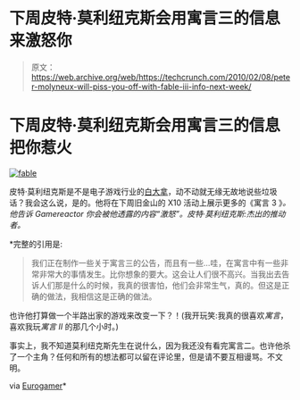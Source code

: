 # 下周皮特·莫利纽克斯会用寓言三的信息来激怒你

> 原文：<https://web.archive.org/web/https://techcrunch.com/2010/02/08/peter-molyneux-will-piss-you-off-with-fable-iii-info-next-week/>

# 下周皮特·莫利纽克斯会用寓言三的信息把你惹火

[![](img/ffd0ce2542e3ac711a149adc1113248d.png "fable")](https://web.archive.org/web/20230322164155/http://www.crunchgear.com/2010/02/08/peter-molyneux-will-piss-you-off-with-fable-iii-info-next-week/fable-2/)

皮特·莫利纽克斯是不是电子游戏行业的[白大拿](https://web.archive.org/web/20230322164155/http://www.crunchgear.com/2010/01/11/ufcs-dana-white-throws-down-vows-to-go-after-internet-pirates-no-matter-the-cost/)，动不动就无缘无故地说些垃圾话？我会这么说，是的。他将在下周旧金山的 X10 活动上展示更多的《寓言 3 》*。他告诉 Gamereactor 你会被他透露的内容“激怒”。皮特·莫利纽克斯:杰出的推动者。*

 *完整的引用是:

> 我们正在制作一些关于寓言三的公告，而且有一些…哇，在寓言中有一些非常非常大的事情发生。比你想象的要大。这会让人们很不高兴。当我出去告诉人们那是什么的时候，我真的很害怕，他们会非常生气，真的。但这是正确的做法，我相信这是正确的做法。

也许他打算做一个半路出家的游戏来改变一下？！(我开玩笑:我真的很喜欢*寓言*，喜欢我玩*寓言 II* 的那几个小时。)

事实上，我不知道莫利纽克斯先生在说什么，因为我还没有看完寓言二。也许他杀了一个主角？任何和所有的想法都可以留在评论里，但是请不要互相谩骂。不文明。

via [Eurogamer](https://web.archive.org/web/20230322164155/http://www.eurogamer.net/articles/you-will-be-pissed-off-by-fable-iii-reveal)*